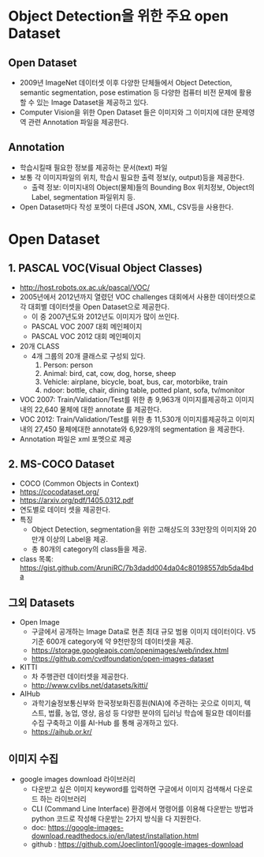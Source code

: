 # Object Detection을 위한 주요 open Dataset
## Open Dataset
- 2009년 ImageNet 데이터셋 이후 다양한 단체들에서 Object Detection, semantic segmentation, pose estimation 등 다양한 컴퓨터 비전 문제에 활용할 수 있는 Image Dataset을 제공하고 있다.
- Computer Vision을 위한 Open Dataset 들은 이미지와 그 이미지에 대한 문제영역 관련 Annotation 파일을 제공한다.

## Annotation
- 학습시킬때 필요한 정보를 제공하는 문서(text) 파일
- 보통 각 이미지파일의 위치, 학습시 필요한 출력 정보(y, output)등을 제공한다.
    - 출력 정보: 이미지내의 Object(물체)들의 Bounding Box 위치정보, Object의 Label, segmentation 파일위치 등.
- Open Dataset마다 작성 포멧이 다른데 JSON, XML, CSV등을 사용한다.


# Open Dataset
## 1. PASCAL VOC(Visual Object Classes)
- http://host.robots.ox.ac.uk/pascal/VOC/
- 2005년에서 2012년까지 열렸던 VOC challenges 대회에서 사용한 데이터셋으로 각 대회별 데이터셋을 Open Dataset으로 제공한다.
    - 이 중 2007년도와 2012년도 이미지가 많이 쓰인다.
    - PASCAL VOC 2007 대회 메인페이지
    - PASCAL VOC 2012 대회 메인페이지
- 20개 CLASS
    - 4개 그룹의 20개 클래스로 구성되 있다.
        1. Person: person
        2. Animal: bird, cat, cow, dog, horse, sheep
        3. Vehicle: airplane, bicycle, boat, bus, car, motorbike, train
        4. ndoor: bottle, chair, dining table, potted plant, sofa, tv/monitor
- VOC 2007: Train/Validation/Test를 위한 총 9,963개 이미지를제공하고 이미지 내의 22,640 물체에 대한 annotate 를 제공한다.
- VOC 2012: Train/Validation/Test를 위한 총 11,530개 이미지를제공하고 이미지 내의 27,450 물체에대한 annotate와 6,929개의 segmentation 을 제공한다.
- Annotation 파일은 xml 포멧으로 제공

## 2. MS-COCO Dataset
- COCO (Common Objects in Context)
- https://cocodataset.org/
- https://arxiv.org/pdf/1405.0312.pdf
- 연도별로 데이터 셋을 제공한다.
- 특징
    - Object Detection, segmentation을 위한 고해상도의 33만장의 이미지와 20만개 이상의 Label을 제공.
    - 총 80개의 category의 class들을 제공.
- class 목록: https://gist.github.com/AruniRC/7b3dadd004da04c80198557db5da4bda


## 그외 Datasets
- Open Image
    - 구글에서 공개하는 Image Data로 현존 최대 규모 범용 이미지 데이터이다. V5 기준 600개 category에 약 9천만장의 데이터셋을 제공.
    - https://storage.googleapis.com/openimages/web/index.html
    - https://github.com/cvdfoundation/open-images-dataset
- KITTI
    - 차 주행관련 데이터셋을 제공한다.
    - http://www.cvlibs.net/datasets/kitti/
- AIHub
    - 과학기술정보통신부와 한국정보화진흥원(NIA)에 주관하는 곳으로 이미지, 텍스트, 법률, 농업, 영상, 음성 등 다양한 분야의 딥러닝 학습에 필요한 데이터를 수집 구축하고 이를 AI-Hub 를 통해 공개하고 있다.
    - https://aihub.or.kr/

## 이미지 수집
- google images download 라이브러리
    - 다운받고 싶은 이미지 keyword를 입력하면 구글에서 이미지 검색해서 다운로드 하는 라이브러리
    - CLI (Command Line Interface) 환경에서 명령어를 이용해 다운받는 방법과 python 코드로 작성해 다운받는 2가지 방식을 다 지원한다.
    - doc: https://google-images-download.readthedocs.io/en/latest/installation.html
    - github : https://github.com/Joeclinton1/google-images-download
